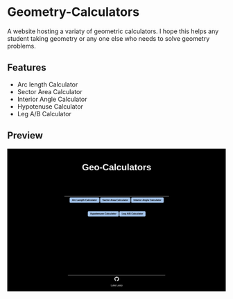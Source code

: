 # Geometry-Calculators
A website hosting a variaty of geometric calculators. I hope this helps any student taking geometry or any one else who needs to solve geometry problems.
## Features
* Arc length Calculator
* Sector Area Calculator
* Interior Angle Calculator
* Hypotenuse Calculator
* Leg A/B Calculator
## Preview
![preview](https://github.com/LukeLeary/Geometry-Calculators/blob/main/preview1.png?raw=true)

